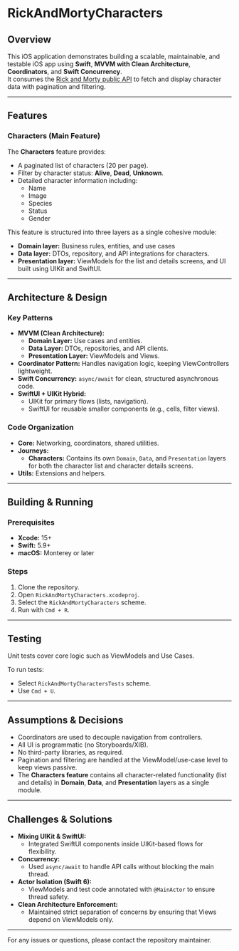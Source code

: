 # RickAndMortyCharacters

## Overview

This iOS application demonstrates building a scalable, maintainable, and testable iOS app using **Swift**, **MVVM with Clean Architecture**, **Coordinators**, and **Swift Concurrency**.  
It consumes the [Rick and Morty public API](https://rickandmortyapi.com/documentation) to fetch and display character data with pagination and filtering.

---

## Features

### Characters (Main Feature)
The **Characters** feature provides:
- A paginated list of characters (20 per page).
- Filter by character status: **Alive**, **Dead**, **Unknown**.
- Detailed character information including:
  - Name
  - Image
  - Species
  - Status
  - Gender

This feature is structured into three layers as a single cohesive module:
- **Domain layer:** Business rules, entities, and use cases
- **Data layer:** DTOs, repository, and API integrations for characters.
- **Presentation layer:** ViewModels for the list and details screens, and UI built using UIKit and SwiftUI.

---

## Architecture & Design

### Key Patterns
- **MVVM (Clean Architecture):**  
  - **Domain Layer:** Use cases and entities.  
  - **Data Layer:** DTOs, repositories, and API clients.  
  - **Presentation Layer:** ViewModels and Views.  
- **Coordinator Pattern:** Handles navigation logic, keeping ViewControllers lightweight.
- **Swift Concurrency:** `async/await` for clean, structured asynchronous code.
- **SwiftUI + UIKit Hybrid:**  
  - UIKit for primary flows (lists, navigation).  
  - SwiftUI for reusable smaller components (e.g., cells, filter views).

### Code Organization
- **Core:** Networking, coordinators, shared utilities.
- **Journeys:** 
  - **Characters:** Contains its own `Domain`, `Data`, and `Presentation` layers for both the character list and character details screens.
- **Utils:** Extensions and helpers.

---

## Building & Running

### Prerequisites
- **Xcode:** 15+
- **Swift:** 5.9+
- **macOS:** Monterey or later

### Steps
1. Clone the repository.
2. Open `RickAndMortyCharacters.xcodeproj`.
3. Select the `RickAndMortyCharacters` scheme.
4. Run with `Cmd + R`.

---

## Testing

Unit tests cover core logic such as ViewModels and Use Cases.  

To run tests:
- Select `RickAndMortyCharactersTests` scheme.
- Use `Cmd + U`.

---

## Assumptions & Decisions
- Coordinators are used to decouple navigation from controllers.
- All UI is programmatic (no Storyboards/XIB).
- No third-party libraries, as required.
- Pagination and filtering are handled at the ViewModel/use-case level to keep views passive.
- The **Characters feature** contains all character-related functionality (list and details) in **Domain**, **Data**, and **Presentation** layers as a single module.

---

## Challenges & Solutions

- **Mixing UIKit & SwiftUI:**  
  - Integrated SwiftUI components inside UIKit-based flows for flexibility.
- **Concurrency:**  
  - Used `async/await` to handle API calls without blocking the main thread.
- **Actor Isolation (Swift 6):**  
  - ViewModels and test code annotated with `@MainActor` to ensure thread safety.
- **Clean Architecture Enforcement:**  
  - Maintained strict separation of concerns by ensuring that Views depend on ViewModels only.

---

For any issues or questions, please contact the repository maintainer.
